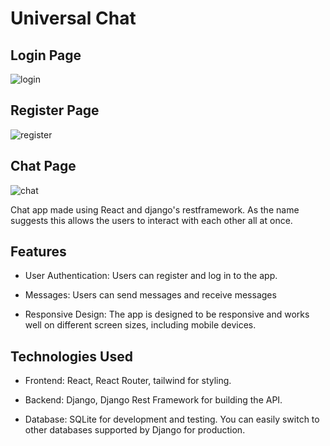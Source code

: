 # Universal Chat

## Login Page
![login](https://github.com/UsmanKhalil25/Universal-Chat/assets/142806683/2d38b6d1-e7ce-4a7d-b392-188deac71062)

## Register Page
![register](https://github.com/UsmanKhalil25/Universal-Chat/assets/142806683/dac99b4e-35fa-4e7f-be0e-723560761b49)

## Chat Page
![chat](https://github.com/UsmanKhalil25/Universal-Chat/assets/142806683/fec11a6f-ec1d-4144-a506-adc866d287a1)


Chat app made using React and django's restframework. As the name suggests this allows the users to interact with each other all at once.

## Features
- User Authentication: Users can register and log in to the app.

- Messages: Users can send messages and receive messages

- Responsive Design: The app is designed to be responsive and works well on different screen sizes, including mobile devices.

## Technologies Used
- Frontend: React, React Router, tailwind for styling.

- Backend: Django, Django Rest Framework for building the API.

- Database: SQLite for development and testing. You can easily switch to other databases supported by Django for production.

